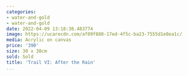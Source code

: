 ```yaml
---
categories:
- water-and-gold
- water-and-gold
date: 2022-04-09 13:18:38.483774
image: https://ucarecdn.com/af09f880-17ed-4f5c-ba23-7555d1e8ea1c/
media: Acrylic on canvas
price: '390'
size: 30 x 30cm
sold: Sold
title: 'Trail VI: After the Rain'
...
```

